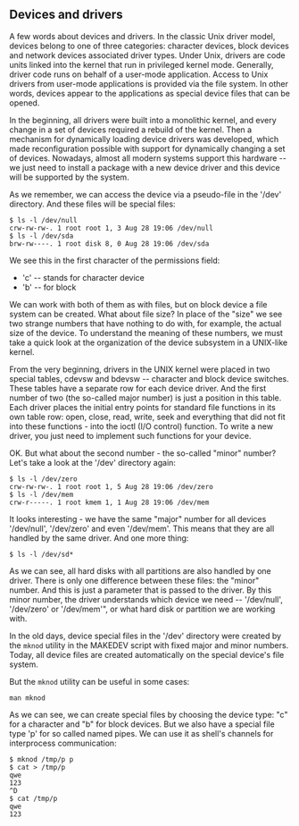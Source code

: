 ## Devices and drivers

A few words about devices and drivers. In the classic Unix driver model, devices belong to one of three categories: character devices, block devices and network devices  associated driver types. Under Unix, drivers are code units linked into the kernel that run in privileged kernel mode. Generally, driver code runs on behalf of a user-mode application. Access to Unix drivers from user-mode applications is provided via the file system. In other words, devices appear to the applications as special device files that can be opened.

In the beginning, all drivers were built into a monolithic kernel, and every change in a set of devices required a rebuild of the kernel. Then a mechanism for dynamically loading device drivers was developed, which made reconfiguration possible with support for dynamically changing a set of devices. Nowadays, almost all modern systems support this hardware -- we just need to install a package with a new device driver and this device will be supported by the system.

As we remember, we can access the device via a pseudo-file in the '/dev' directory. And these files will be special files:
```
$ ls -l /dev/null 
crw-rw-rw-. 1 root root 1, 3 Aug 28 19:06 /dev/null
$ ls -l /dev/sda  
brw-rw----. 1 root disk 8, 0 Aug 28 19:06 /dev/sda
```
We see this in the first character of the permissions field:
* 'c' -- stands for character device
* 'b' -- for block

We can work with both of them as with files, but on block device a file system can be created. What about file size? In place of the "size" we see two strange numbers that have nothing to do with, for example, the actual size of the device. To understand the meaning of these numbers, we must take a quick look at the organization of the device subsystem in a UNIX-like kernel.

From the very beginning, drivers in the UNIX kernel were placed in two special tables, cdevsw and bdevsw -- character and block device switches. These tables have a separate row for each device driver. And the first number of two (the so-called major number) is just a position in this table. Each driver places the initial entry points for standard file functions in its own table row: open, close, read, write, seek and everything that did not fit into these functions - into the ioctl (I/O control) function. To write a new driver, you just need to implement such functions for your device.

OK. But what about the second number - the so-called "minor" number? Let's take a look at the '/dev' directory again:
```
$ ls -l /dev/zero 
crw-rw-rw-. 1 root root 1, 5 Aug 28 19:06 /dev/zero
$ ls -l /dev/mem 
crw-r-----. 1 root kmem 1, 1 Aug 28 19:06 /dev/mem
```
It looks interesting - we have the same "major" number for all devices '/dev/null', '/dev/zero' and even '/dev/mem'. This means that they are all handled by the same driver. And one more thing:
```
$ ls -l /dev/sd*
```
As we can see, all hard disks with all partitions are also handled by one driver. There is only one difference between these files: the "minor" number. And this is just a parameter that is passed to the driver. By this minor number, the driver understands which device we need -- '/dev/null', '/dev/zero' or '/dev/mem'", or what hard disk or partition we are working with.

In the old days, device special files in the '/dev' directory were created by the `mknod` utility in the MAKEDEV script with fixed major and minor numbers. Today, all device files are created automatically on the special device's file system.

But the `mknod` utility can be useful in some cases:
```
man mknod
```
As we can see, we can create special files by choosing the device type: "c" for a character and "b" for block devices. But we also have a special file type 'p' for so called named pipes. We can use it as shell's channels for interprocess communication:
```
$ mknod /tmp/p p
$ cat > /tmp/p
qwe
123
^D
$ cat /tmp/p
qwe
123
```


